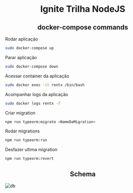 <h1 align="center"> Ignite Trilha NodeJS </h1>


<h2 align="center">docker-compose commands</h2>

Rodar aplicação

```bash
sudo docker-compose up
```

Parar aplicação

```bash
sudo docker-compose down
```

Acessar container da aplicação

```bash
sudo docker exec -it rentx /bin/bash
```

Acompanhar logs da aplicação

```bash
sudo docker logs rentx -f
```

Criar migration

```bash
npm run typeorm:migrate <NameDaMigration>
```

Rodar migrations

```bash
npm run typeorm:run
```

Desfazer ultima migration

```bash
npm run typeorm:revert
```
<h2 align="center"> Schema </h2>

![db](https://xesque.rocketseat.dev/1571029149847-attachment.png)